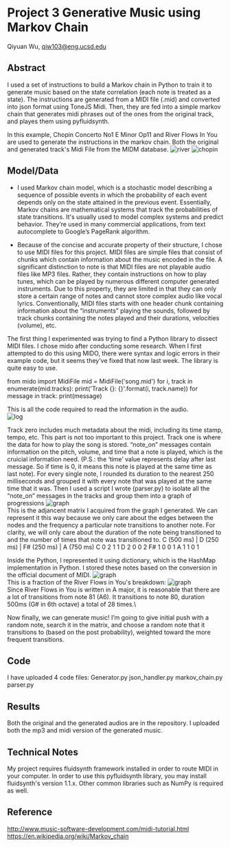 # Project 3 Generative Music using Markov Chain

Qiyuan Wu, qiw103@eng.ucsd.edu


## Abstract

I used a set of instructions to build a Markov chain in Python to train it to generate music based on the state correlation (each note is treated as a state). The instructions are generated from a MIDI file (.mid) and converted into json format using ToneJS Midi. Then, they are fed into a simple markov chain that generates midi phrases out of the ones from the original track, and playes them using pyfluidsynth.

In this example, Chopin Concerto No1 E Minor Op11 and River Flows In You are used to generate the instructions in the markov chain. Both the original and generated track's Midi File from the MIDM database.
![river](https://miro.medium.com/max/750/0*xyeeNUWzLO___J8P.jpg)
![chopin](https://i.ytimg.com/vi/38uEZN5-Hqg/maxresdefault.jpg)
## Model/Data

- I used Markov chain model, which is a stochastic model describing a sequence of possible events in which the probability of each event depends only on the state attained in the previous event. Essentially, Markov chains are mathematical systems that track the probabilities of state transitions. It's usually used to model complex systems and predict behavior. They’re used in many commercial applications, from text autocomplete to Google’s PageRank algorithm. 

- Because of the concise and accurate property of their structure, I chose to use MIDI files for this project. MIDI files are simple files that consist of chunks which contain information about the music encoded in the file. A significant distinction to note is that MIDI files are not playable audio files like MP3 files. Rather, they contain instructions on how to play tunes, which can be played by numerous different computer generated instruments. Due to this property, they are limited in that they can only store a certain range of notes and cannot store complex audio like vocal lyrics.
Conventionally, MIDI files starts with one header chunk containing information about the “instruments” playing the sounds, followed by track chunks containing the notes played and their durations, velocities (volume), etc.

The first thing I experimented was trying to find a Python library to dissect MIDI files. I chose mido after conducting some research. When I first attempted to do this using MIDO, there were syntax and logic errors in their example code, but it seems they’ve fixed that now last week. The library is quite easy to use.

from mido import MidiFile
mid = MidiFile('song.mid')
for i, track in enumerate(mid.tracks):
    print('Track {}: {}'.format(i, track.name))
    for message in track:
        print(message)
        
This is all the code required to read the information in the audio.  
![log](https://miro.medium.com/max/930/1*kVhhR7OsXtovWG6bRkYPkA.png)

Track zero includes much metadata about the midi, including its time stamp, tempo, etc. This part is not too important to this project.
Track one is where the data for how to play the song is stored. “note_on” messages contain information on the pitch, volume, and time that a note is played, which is the cruicial information need. (P.S.: the ‘time’ value represents delay after last message. So if time is 0, it means this note is played at the same time as last note). For every single note, I rounded its duration to the nearest 250 milliseconds and grouped it with every note that was played at the same time that it was.
Then I used a script I wrote (parser.py) to isolate all the “note_on” messages in the tracks and group them into a graph of progressions
![graph](https://miro.medium.com/max/820/1*_1_LSDlgkCQIN3DIlrPddw.png)\
This is the adjancent matrix I acquired from the graph I generated. We can represent it this way because we only care about the edges between the nodes and the frequency a particular note transitions to another note. For clarity, we will only care about the duration of the note being transitioned to and the number of times that note was transitioned to.
       C (500 ms) | D (250 ms) | F# (250 ms) | A (750 ms)
C       0            2            1             1
D       2            0            0             2
F#      1            0            0             1
A       1            1            0             1

Inside the Python, I represented it using dictionary, which is the HashMap implementation in Python. I stored these notes based on the conversion in the official document of MIDI.
![graph](https://miro.medium.com/max/645/1*GUQ8Q3yil6EjSrsbd-whcw.png)\
This is a fraction of the River Flows in You's breakdown:
![graph](https://miro.medium.com/max/1525/1*M_U2kn9-o689fUV7bFgRww.png)\
Since River Flows in You is written in A major, it is reasonable that there are a lot of transitions from note 81 (A6). It transitions to note 80, duration 500ms (G# in 6th octave) a total of 28 times.\

Now finally, we can generate music! I’m going to give initial push with a random note, search it in the matrix, and choose a random note that it transitions to (based on the post probability), weighted toward the more frequent transitions. 

## Code
I have uploaded 4 code files: 
Generator.py
json_handler.py
markov_chain.py
parser.py

## Results

Both the original and the generated audios are in the repository. I uploaded both the mp3 and midi version of the generated music.

## Technical Notes

My project requires fluidsynth framework installed in order to route MIDI in your computer. In order to use this pyfluidsynth library, you may install fluidsynth's version 1.1.x. Other common libraries such as NumPy is required as well.

## Reference

http://www.music-software-development.com/midi-tutorial.html
https://en.wikipedia.org/wiki/Markov_chain
